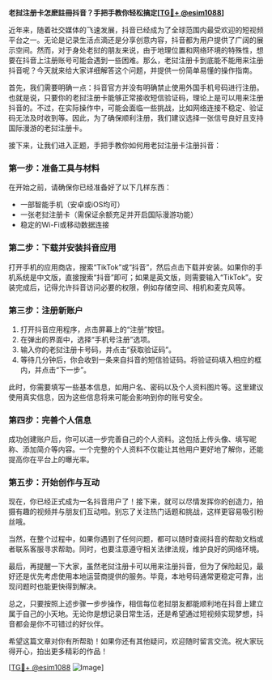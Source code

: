 **老挝注册卡怎麽註冊抖音？手把手教你轻松搞定[[TG💪+ @esim1088](https://t.me/s/esim1088)]**

近年来，随着社交媒体的飞速发展，抖音已经成为了全球范围内最受欢迎的短视频平台之一。无论是记录生活点滴还是分享创意内容，抖音都为用户提供了广阔的展示空间。然而，对于身处老挝的朋友来说，由于地理位置和网络环境的特殊性，想要在抖音上注册账号可能会遇到一些困难。那么，老挝注册卡到底能不能用来注册抖音呢？今天就来给大家详细解答这个问题，并提供一份简单易懂的操作指南。

首先，我们需要明确一点：抖音官方并没有明确禁止使用外国手机号码进行注册。也就是说，只要你的老挝注册卡能够正常接收短信验证码，理论上是可以用来注册抖音的。不过，在实际操作中，可能会面临一些挑战，比如网络连接不稳定、验证码无法及时收到等。因此，为了确保顺利注册，我们建议选择一张信号良好且支持国际漫游的老挝注册卡。

接下来，让我们进入正题，手把手教你如何用老挝注册卡注册抖音：

### 第一步：准备工具与材料

在开始之前，请确保你已经准备好了以下几样东西：
- 一部智能手机（安卓或iOS均可）
- 一张老挝注册卡（需保证余额充足并开启国际漫游功能）
- 稳定的Wi-Fi或移动数据连接

### 第二步：下载并安装抖音应用

打开手机的应用商店，搜索“TikTok”或“抖音”，然后点击下载并安装。如果你的手机系统是中文版，直接搜索“抖音”即可；如果是英文版，则需要输入“TikTok”。安装完成后，记得允许抖音访问必要的权限，例如存储空间、相机和麦克风等。

### 第三步：注册新账户

1. 打开抖音应用程序，点击屏幕上的“注册”按钮。
2. 在弹出的界面中，选择“手机号注册”选项。
3. 输入你的老挝注册卡号码，并点击“获取验证码”。
4. 等待几分钟后，你会收到一条来自抖音的短信验证码。将验证码填入相应的框内，并点击“下一步”。

此时，你需要填写一些基本信息，如用户名、密码以及个人资料图片等。这里建议使用真实信息，因为这些信息将来可能会影响到你的账号安全。

### 第四步：完善个人信息

成功创建账户后，你可以进一步完善自己的个人资料。这包括上传头像、填写昵称、添加简介等内容。一个完整的个人资料不仅能让其他用户更好地了解你，还能提高你在平台上的曝光率。

### 第五步：开始创作与互动

现在，你已经正式成为一名抖音用户了！接下来，就可以尽情发挥你的创造力，拍摄有趣的视频并与朋友们互动啦。别忘了关注热门话题和挑战，这样更容易吸引粉丝哦。

当然，在整个过程中，如果你遇到了任何问题，都可以随时查阅抖音的帮助文档或者联系客服寻求帮助。同时，也要注意遵守相关法律法规，维护良好的网络环境。

最后，再提醒一下大家，虽然老挝注册卡可以用来注册抖音，但为了保险起见，最好还是优先考虑使用本地运营商提供的服务。毕竟，本地号码通常更稳定可靠，出现问题时也能更快得到解决。

总之，只要按照上述步骤一步步操作，相信每位老挝朋友都能顺利地在抖音上建立属于自己的小天地。无论你是想记录日常生活，还是希望通过短视频实现梦想，抖音都会是你不可错过的好伙伴。

希望这篇文章对你有所帮助！如果你还有其他疑问，欢迎随时留言交流。祝大家玩得开心，拍出更多精彩的作品！

[[TG💪+ @esim1088](https://t.me/s/esim1088) ![Image](https://i.postimg.cc/4NQfJmqS/Snipaste-2025-05-13-00-14-12.png)]